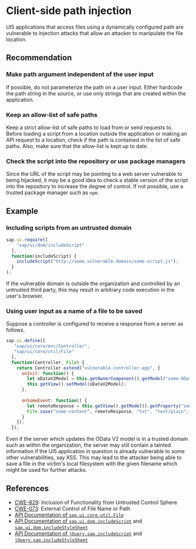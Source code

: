 # Client-side path injection

UI5 applications that access files using a dynamically configured path are vulnerable to injection attacks that allow an attacker to manipulate the file location.

## Recommendation

### Make path argument independent of the user input

If possible, do not parameterize the path on a user input. Either hardcode the path string in the source, or use only strings that are created within the application.

### Keep an allow-list of safe paths

Keep a strict allow-list of safe paths to load from or send requests to. Before loading a script from a location outside the application or making an API request to a location, check if the path is contained in the list of safe paths. Also, make sure that the allow-list is kept up to date.

### Check the script into the repository or use package managers

Since the URL of the script may be pointing to a web server vulnerable to being hijacked, it may be a good idea to check a stable version of the script into the repository to increase the degree of control. If not possible, use a trusted package manager such as `npm`.

## Example

### Including scripts from an untrusted domain

``` javascript
sap.ui.require([
    "sap/ui/dom/includeScript"
  ],
  function(includeScript) {
    includeScript("http://some.vulnerable.domain/some-script.js");
  }
);
```

If the vulnerable domain is outside the organization and controlled by an untrusted third party, this may result in arbitrary code execution in the user's browser.

### Using user input as a name of a file to be saved

Suppose a controller is configured to receive a response from a server as follows.

``` javascript
sap.ui.define([
   "sap/ui/core/mvc/Controller",
   "sap/ui/core/util/File"
  ],
  function(Controller, File) {
    return Controller.extend("vulnerable.controller.app", {
      onInit: function() {
        let oDataV2Model = this.getOwnerComponent().getModel("some-ODatav2-model");
        this.getView().setModel(oDataV2Model);
      },
      
      onSomeEvent: function() {
        let remoteResponse = this.getView().getModel().getProperty("someProperty");
        File.save("some-content", remoteResponse, "txt", "text/plain", "utf-8");
      }
    });
  });
```

Even if the server which updates the OData V2 model is in a trusted domain such as within the organization, the server may still contain a tainted information if the UI5 application in question is already vulnerable to some other vulnerabilities, say XSS. This may lead to the attacker being able to save a file in the victim's local filesystem with the given filename which might be used for further attacks.

## References

- [CWE-829](https://cwe.mitre.org/data/definitions/829.html): Inclusion of Functionality from Untrusted Control Sphere
- [CWE-073](https://cwe.mitre.org/data/definitions/73.html): External Control of File Name or Path
- [API Documentation of `sap.ui.core.util.File`](https://sapui5.hana.ondemand.com/sdk/#/api/sap.ui.core.util.File%23methods/sap.ui.core.util.File.save)
- [API Documentation of `sap.ui.dom.includeScript`](https://sapui5.hana.ondemand.com/sdk/#/api/module:sap/ui/dom/includeScript) and [`sap.ui.dom.includeStyleSheet`](https://sapui5.hana.ondemand.com/sdk/#/api/module:sap/ui/dom/includeStylesheet)
- [API Documentation of `jQuery.sap.includeScript`](https://sapui5.hana.ondemand.com/sdk/#/api/module:sap/ui/dom/includeScript) and [`jQuery.sap.includeStyleSheet`](https://sapui5.hana.ondemand.com/sdk/#/api/module:sap/ui/dom/includeScript)
